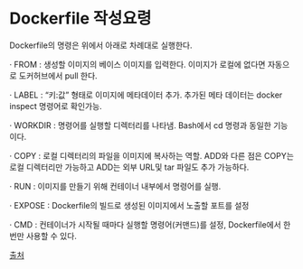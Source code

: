 # Dockerfile 작성요령

Dockerfile의 명령은 위에서 아래로 차례대로 실행한다.

·     FROM : 생성할 이미지의 베이스 이미지를 입력한다. 이미지가 로컬에 없다면 자동으로 도커허브에서 pull 한다.

·     LABEL : “키:값” 형태로 이미지에 메타데이터 추가. 추가된 메타 데이터는 docker inspect 명령어로 확인가능.

·     WORKDIR : 명령어를 실행할 디렉터리를 나타냄. Bash에서 cd 명령과 동일한 기능이다.

·     COPY : 로컬 디렉터리의 파일을 이미지에 복사하는 역할. ADD와 다른 점은 COPY는 로컬 디렉터리만 가능하고 ADD는 외부 URL및 tar 파일도 추가 가능하다.

·     RUN : 이미지를 만들기 위해 컨테이너 내부에서 명령어를 실행.

·     EXPOSE : Dockerfile의 빌드로 생성된 이미지에서 노출할 포트를 설정

·     CMD : 컨테이너가 시작될 때마다 실행할 명령어(커맨드)를 설정, Dockerfile에서 한번만 사용할 수 있다.

[출처](https://sungwookkang.com/1303)